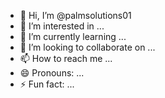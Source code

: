 - 👋 Hi, I’m @palmsolutions01
- 👀 I’m interested in ...
- 🌱 I’m currently learning ...
- 💞️ I’m looking to collaborate on ...
- 📫 How to reach me ...
- 😄 Pronouns: ...
- ⚡ Fun fact: ...

<!---
Josh575solutions/Josh575solutions is a ✨ special ✨ repository because its `README.md` (this file) appears on your GitHub profile.
You can click the Preview link to take a look at your changes.
--->
